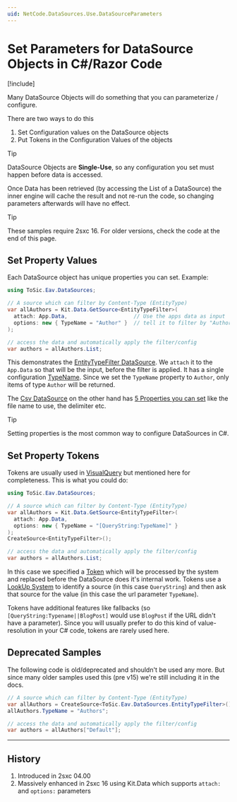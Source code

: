 ```yaml
---
uid: NetCode.DataSources.Use.DataSourceParameters
---
```


# Set Parameters for DataSource Objects in C#/Razor Code

[!include[](~/pages/basics/stack/_shared-float-summary.md)]
<style>.context-box-summary .datasource, .context-box-summary .process-razor-app, .context-box-summary .process-web-api-app { visibility: visible; } </style>

Many DataSource Objects will do something that you can parameterize / configure.

There are two ways to do this

1. Set Configuration values on the DataSource objects
1. Put Tokens in the Configuration Values of the objects

> [!TIP]
> DataSource Objects are **Single-Use**, so any configuration you set must happen before data is accessed.
>
> Once Data has been retrieved (by accessing the List of a DataSource) the inner engine
> will cache the result and not re-run the code, so changing parameters afterwards will have no effect.


> [!TIP]
> These samples require 2sxc 16.
> For older versions, check the code at the end of this page.

## Set Property Values

Each DataSource object has unique properties you can set. Example:

```c#
using ToSic.Eav.DataSources;

// A source which can filter by Content-Type (EntityType)
var allAuthors = Kit.Data.GetSource<EntityTypeFilter>(
  attach: App.Data,                     // Use the apps data as input
  options: new { TypeName = "Author" }  // tell it to filter by "Author"
);

// access the data and automatically apply the filter/config
var authors = allAuthors.List;
```

This demonstrates the [EntityTypeFilter DataSource](xref:ToSic.Eav.DataSources.EntityTypeFilter).
We `attach` it to the `App.Data` so that will be the input, before the filter is applied.
It has a single configuration [TypeName](xref:ToSic.Eav.DataSources.EntityTypeFilter.TypeName).
Since we set the `TypeName` property to `Author`, only items of type `Author` will be returned.

The [Csv DataSource](xref:ToSic.Eav.DataSources.Csv) on the other hand has [5 Properties you can set](xref:ToSic.Eav.DataSources.Csv#properties) like the file name to use, the delimiter etc.

> [!TIP]
> Setting properties is the most common way to configure DataSources in C#.

## Set Property Tokens

Tokens are usually used in [VisualQuery](xref:Basics.Query.VisualQuery.Index) but mentioned here for completeness. This is what you could do:

```cs
using ToSic.Eav.DataSources;

// A source which can filter by Content-Type (EntityType)
var allAuthors = Kit.Data.GetSource<EntityTypeFilter>(
  attach: App.Data,
  options: new { TypeName = "[QueryString:TypeName]" }
);
CreateSource<EntityTypeFilter>();

// access the data and automatically apply the filter/config
var authors = allAuthors.List;
```

In this case we specified a [Token](xref:Abyss.Parts.LookUp.Tokens) which will be processed by the system and replaced before the DataSource does it's internal work.
Tokens use a [LookUp System](xref:Abyss.Parts.LookUp.Index) to identify a source (in this case `QueryString`)
and then ask that source for the value (in this case the url parameter `TypeName`).

Tokens have additional features like fallbacks (so `[QueryString:Typename||BlogPost]` would use `BlogPost` if the URL didn't have a parameter).
Since you will usually prefer to do this kind of value-resolution in your C# code, tokens are rarely used here.

## Deprecated Samples

The following code is old/deprecated and shouldn't be used any more.
But since many older samples used this (pre v15) we're still including it in the docs.

```cs
// A source which can filter by Content-Type (EntityType)
var allAuthors = CreateSource<ToSic.Eav.DataSources.EntityTypeFilter>();
allAuthors.TypeName = "Authors";

// access the data and automatically apply the filter/config
var authors = allAuthors["Default"]; 
```


---

## History

1. Introduced in 2sxc 04.00
1. Massively enhanced in 2sxc 16 using Kit.Data which supports `attach:` and `options:` parameters
